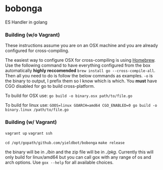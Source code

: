 # bobonga
ES Handler in golang

### Building (w/o Vagrant)

These instructions assume you are on an OSX machine and you are already configured for cross-compiling.

The easiest way to configure OSX for cross-compiling is using [Homebrew](http://brew.sh/). Use the following command to have everything configured from the box automatically **highly reccomended** `brew install go --cross-compile-all`. Then all you need to do is follow the below commands as examples. `-o` is the binary to output, I prefix them so I know which is which. You **must** have CGO disabled for go to build cross-platform.

To build for OSX use:
`go build -o binary.osx path/to/file.go`

To build for linux use:
`GOOS=linux GOARCH=amd64 CGO_ENABLED=0 go build -o binary.linux /path/to/file.go`

### Building (w/ Vagrant)

`vagrant up`
`vagrant ssh`

`cd /opt/gopath/github.com/yieldbot/bobonga`
`make release`

the binary will be in *./bin* and the zip file will be in *./pkg*. Currently this will only build for linux/amd64 but you can call gox with any range of os and arch options. Use `gox --help` for all available choices.
